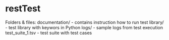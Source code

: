 # restTest

Folders & files:
documentation/ - contains instruction how to run test
library/ - test library with keywors in Python
logs/ - sample logs from test execution
test_suite_1.tsv - test suite with test cases
